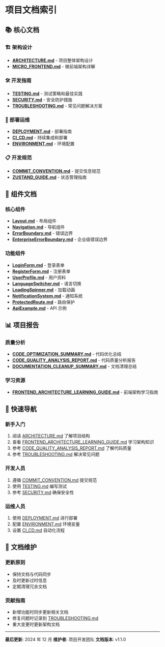 # 项目文档索引

## 📚 核心文档

### 🏗️ 架构设计

- [**ARCHITECTURE.md**](./ARCHITECTURE.md) - 项目整体架构设计
- [**MICRO_FRONTEND.md**](./MICRO_FRONTEND.md) - 微前端架构详解

### 🛠️ 开发指南

- [**TESTING.md**](./TESTING.md) - 测试策略和最佳实践
- [**SECURITY.md**](./SECURITY.md) - 安全防护措施
- [**TROUBLESHOOTING.md**](./TROUBLESHOOTING.md) - 常见问题解决方案

### 🚀 部署运维

- [**DEPLOYMENT.md**](./DEPLOYMENT.md) - 部署指南
- [**CI_CD.md**](./CI_CD.md) - 持续集成和部署
- [**ENVIRONMENT.md**](./ENVIRONMENT.md) - 环境配置

### 📋 开发规范

- [**COMMIT_CONVENTION.md**](./COMMIT_CONVENTION.md) - 提交信息规范
- [**ZUSTAND_GUIDE.md**](./ZUSTAND_GUIDE.md) - 状态管理指南

## 📖 组件文档

### 核心组件

- [**Layout.md**](./components/Layout.md) - 布局组件
- [**Navigation.md**](./components/Navigation.md) - 导航组件
- [**ErrorBoundary.md**](./components/ErrorBoundary.md) - 错误边界
- [**EnterpriseErrorBoundary.md**](./components/EnterpriseErrorBoundary.md) - 企业级错误边界

### 功能组件

- [**LoginForm.md**](./components/LoginForm.md) - 登录表单
- [**RegisterForm.md**](./components/RegisterForm.md) - 注册表单
- [**UserProfile.md**](./components/UserProfile.md) - 用户资料
- [**LanguageSwitcher.md**](./components/LanguageSwitcher.md) - 语言切换
- [**LoadingSpinner.md**](./components/LoadingSpinner.md) - 加载动画
- [**NotificationSystem.md**](./components/NotificationSystem.md) - 通知系统
- [**ProtectedRoute.md**](./components/ProtectedRoute.md) - 路由保护
- [**ApiExample.md**](./components/ApiExample.md) - API 示例

## 📊 项目报告

### 质量分析

- [**CODE_OPTIMIZATION_SUMMARY.md**](../CODE_OPTIMIZATION_SUMMARY.md) - 代码优化总结
- [**CODE_QUALITY_ANALYSIS_REPORT.md**](../CODE_QUALITY_ANALYSIS_REPORT.md) - 代码质量分析报告
- [**DOCUMENTATION_CLEANUP_SUMMARY.md**](../DOCUMENTATION_CLEANUP_SUMMARY.md) - 文档清理总结

### 学习资源

- [**FRONTEND_ARCHITECTURE_LEARNING_GUIDE.md**](../FRONTEND_ARCHITECTURE_LEARNING_GUIDE.md) - 前端架构学习指南

## 🎯 快速导航

### 新手入门

1. 阅读 [ARCHITECTURE.md](./ARCHITECTURE.md) 了解项目结构
2. 查看 [FRONTEND_ARCHITECTURE_LEARNING_GUIDE.md](../FRONTEND_ARCHITECTURE_LEARNING_GUIDE.md) 学习架构知识
3. 参考 [CODE_QUALITY_ANALYSIS_REPORT.md](../CODE_QUALITY_ANALYSIS_REPORT.md) 了解代码质量
4. 参考 [TROUBLESHOOTING.md](./TROUBLESHOOTING.md) 解决常见问题

### 开发人员

1. 遵循 [COMMIT_CONVENTION.md](./COMMIT_CONVENTION.md) 提交规范
2. 使用 [TESTING.md](./TESTING.md) 编写测试
3. 参考 [SECURITY.md](./SECURITY.md) 确保安全性

### 运维人员

1. 使用 [DEPLOYMENT.md](./DEPLOYMENT.md) 进行部署
2. 配置 [ENVIRONMENT.md](./ENVIRONMENT.md) 环境变量
3. 设置 [CI_CD.md](./CI_CD.md) 自动化流程

## 📝 文档维护

### 更新原则

- 保持文档与代码同步
- 及时更新过时信息
- 定期清理冗余文档

### 贡献指南

- 新增功能时同步更新相关文档
- 修复问题时记录到 [TROUBLESHOOTING.md](./TROUBLESHOOTING.md)
- 重大变更时更新架构文档

---

**最后更新**: 2024 年 12 月
**维护者**: 项目开发团队
**文档版本**: v1.1.0
